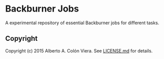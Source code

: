 # Backburner Jobs

A experimental repository of essential Backburner jobs for different tasks.

## Copyright

Copyright (c) 2015 Alberto A. Colón Viera.  See [LICENSE.md](https://github.com/albertico/backburner-jobs/blob/master/LICENSE.md) for details.
